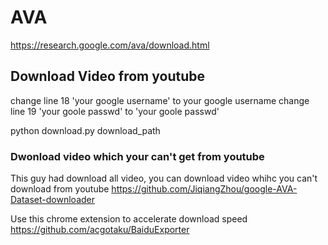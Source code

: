 # AVA
https://research.google.com/ava/download.html

## Download Video from youtube
change line 18 'your google username' to your google username
change line 19 'your goole passwd' to 'your goole passwd'

python download.py download_path

### Dwonload video which your can't get from youtube
This guy had download all video, you can download video whihc you can't download from youtube 
https://github.com/JiqiangZhou/google-AVA-Dataset-downloader

Use this chrome extension to accelerate download speed
https://github.com/acgotaku/BaiduExporter
